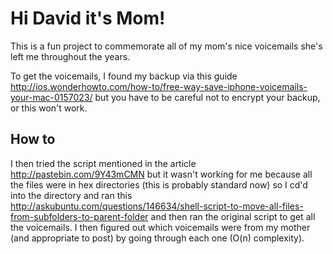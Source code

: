 # Hi David it's Mom!

This is a fun project to commemorate all of my mom's nice voicemails she's left me throughout the years.

To get the voicemails, I found my backup via this guide http://ios.wonderhowto.com/how-to/free-way-save-iphone-voicemails-your-mac-0157023/ but you have to be careful not to encrypt your backup, or this won't work.

## How to

I then tried the script mentioned in the article http://pastebin.com/9Y43mCMN but it wasn't working for me because all the files were in hex directories (this is probably standard now) so I cd'd into the directory and ran this http://askubuntu.com/questions/146634/shell-script-to-move-all-files-from-subfolders-to-parent-folder and then ran the original script to get all the voicemails. I then figured out which voicemails were from my mother (and appropriate to post) by going through each one (O(n) complexity).
